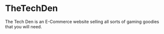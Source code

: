 # TheTechDen
The Tech Den is an E-Commerce website selling all sorts of gaming goodies that you will need.
